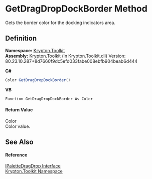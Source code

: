 # GetDragDropDockBorder Method


Gets the border color for the docking indicators area.



## Definition
**Namespace:** <a href="79d2eac2-21f4-54ff-7552-b20c33c30600.md">Krypton.Toolkit</a>  
**Assembly:** Krypton.Toolkit (in Krypton.Toolkit.dll) Version: 80.23.10.287+8d7660f9dc5efd033fabe008ebfb904beab6d444

**C#**
``` C#
Color GetDragDropDockBorder()
```
**VB**
``` VB
Function GetDragDropDockBorder As Color
```



#### Return Value
Color  
Color value.

## See Also


#### Reference
<a href="1fa4bc94-6679-2ddc-a4d0-462ed2f46b66.md">IPaletteDragDrop Interface</a>  
<a href="79d2eac2-21f4-54ff-7552-b20c33c30600.md">Krypton.Toolkit Namespace</a>  
